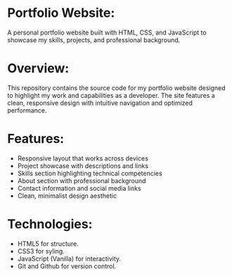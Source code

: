 # Portfolio Website:
A personal portfolio website built with HTML, CSS, and JavaScript to showcase my skills, projects, and professional background.

# Overview:
This repository contains the source code for my portfolio website designed to highlight my work and capabilities as a developer. The site features a clean, responsive design with intuitive navigation and optimized performance.

# Features:
- Responsive layout that works across devices
- Project showcase with descriptions and links
- Skills section highlighting technical competencies
- About section with professional background
- Contact information and social media links
- Clean, minimalist design aesthetic

# Technologies:
- HTML5 for structure. 
- CSS3 for syling. 
- JavaScript (Vanilla) for interactivity. 
- Git and Github for version control. 

